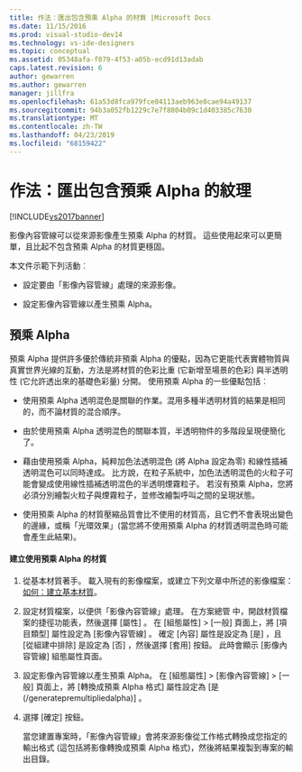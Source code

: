 ```yaml
---
title: 作法：匯出包含預乘 Alpha 的材質 |Microsoft Docs
ms.date: 11/15/2016
ms.prod: visual-studio-dev14
ms.technology: vs-ide-designers
ms.topic: conceptual
ms.assetid: 05348afa-f079-4f53-a05b-ecd91d13adab
caps.latest.revision: 6
author: gewarren
ms.author: gewarren
manager: jillfra
ms.openlocfilehash: 61a53d8fca979fce04113aeb963e8cae94a49137
ms.sourcegitcommit: 94b3a052fb1229c7e7f8804b09c1d403385c7630
ms.translationtype: MT
ms.contentlocale: zh-TW
ms.lasthandoff: 04/23/2019
ms.locfileid: "68159422"
---
```

# <a name="how-to-export-a-texture-that-has-premultiplied-alpha"></a>作法：匯出包含預乘 Alpha 的紋理
[!INCLUDE[vs2017banner](../includes/vs2017banner.md)]

影像內容管線可以從來源影像產生預乘 Alpha 的材質。 這些使用起來可以更簡單，且比起不包含預乘 Alpha 的材質更穩固。  
  
 本文件示範下列活動︰  
  
- 設定要由「影像內容管線」處理的來源影像。  
  
- 設定影像內容管線以產生預乘 Alpha。  
  
## <a name="premultiplied-alpha"></a>預乘 Alpha  
 預乘 Alpha 提供許多優於傳統非預乘 Alpha 的優點，因為它更能代表實體物質與真實世界光線的互動，方法是將材質的色彩比重 (它新增至場景的色彩) 與半透明性 (它允許透出來的基礎色彩量) 分開。 使用預乘 Alpha 的一些優點包括︰  
  
- 使用預乘 Alpha 透明混色是關聯的作業。混用多種半透明材質的結果是相同的，而不論材質的混合順序。  
  
- 由於使用預乘 Alpha 透明混色的關聯本質，半透明物件的多階段呈現便簡化了。  
  
- 藉由使用預乘 Alpha，純粹加色法透明混色 (將 Alpha 設定為零) 和線性插補透明混色可以同時達成。 比方說，在粒子系統中，加色法透明混色的火粒子可能會變成使用線性插補透明混色的半透明煙霧粒子。 若沒有預乘 Alpha，您將必須分別繪製火粒子與煙霧粒子，並修改繪製呼叫之間的呈現狀態。  
  
- 使用預乘 Alpha 的材質壓縮品質會比不使用的材質高，且它們不會表現出變色的邊緣，或稱「光環效果」(當您將不使用預乘 Alpha 的材質透明混色時可能會產生此結果)。  
  
#### <a name="to-create-a-texture-that-uses-premultiplied-alpha"></a>建立使用預乘 Alpha 的材質  
  
1. 從基本材質著手。 載入現有的影像檔案，或建立下列文章中所述的影像檔案：[如何：建立基本材質](../designers/how-to-create-a-basic-texture.md)。  
  
2. 設定材質檔案，以便供「影像內容管線」處理。 在方案總管  中，開啟材質檔案的捷徑功能表，然後選擇 [屬性]  。 在 [組態屬性]  > [一般]  頁面上，將 [項目類型]  屬性設定為 [影像內容管線]  。 確定 [內容]  屬性是設定為 [是]  ，且 [從組建中排除]  是設定為 [否]  ，然後選擇 [套用]  按鈕。 此時會顯示 [影像內容管線]  組態屬性頁面。  
  
3. 設定影像內容管線以產生預乘 Alpha。 在 [組態屬性]  > [影像內容管線]  > [一般]  頁面上，將 [轉換成預乘 Alpha 格式]  屬性設定為 [是 (/generatepremultipliedalpha)]  。  
  
4. 選擇 [確定] 按鈕。   
  
   當您建置專案時，「影像內容管線」會將來源影像從工作格式轉換成您指定的輸出格式 (這包括將影像轉換成預乘 Alpha 格式)，然後將結果複製到專案的輸出目錄。
